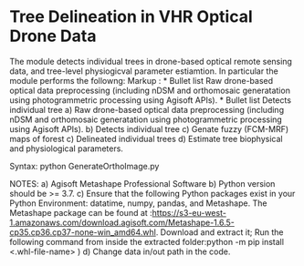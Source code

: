 # Tree Delineation in VHR Optical Drone Data

The module detects individual trees in drone-based optical remote sensing data, and tree-level physiogicval parameter estiamtion. In particular the module performs the followng: 
Markup : * Bullet list Raw drone-based optical data preprocessing (including nDSM and orthomosaic generatation using photogrammetric processing using Agisoft APIs).
          * Bullet list Detects individual tree
a) Raw drone-based optical data preprocessing (including nDSM and orthomosaic generatation using photogrammetric processing using Agisoft APIs).
b) Detects individual tree
c) Genate fuzzy (FCM-MRF) maps of forest
c) Delineated individual trees
d) Estimate tree biophysical and physiological parameters.

Syntax:
python GenerateOrthoImage.py

NOTES:
a) Agisoft Metashape Professional Software
b) Python version should be >= 3.7.
c) Ensure that the following Python packages exist in your Python Environment: datatime, numpy, pandas, and Metashape. The Metashape package can be found at :https://s3-eu-west-1.amazonaws.com/download.agisoft.com/Metashape-1.6.5-cp35.cp36.cp37-none-win_amd64.whl. Download and extract it; Run the following command from inside the extracted folder:python -m pip install <.whl-file-name> )
d) Change data in/out path in the code.
